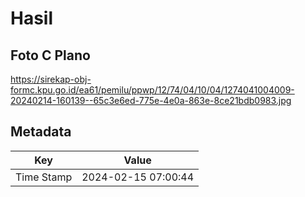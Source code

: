 # Hasil

## Foto C Plano

https://sirekap-obj-formc.kpu.go.id/ea61/pemilu/ppwp/12/74/04/10/04/1274041004009-20240214-160139--65c3e6ed-775e-4e0a-863e-8ce21bdb0983.jpg


## Metadata

| Key        | Value               |
| ---------- | ------------------- |
| Time Stamp | 2024-02-15 07:00:44 |



